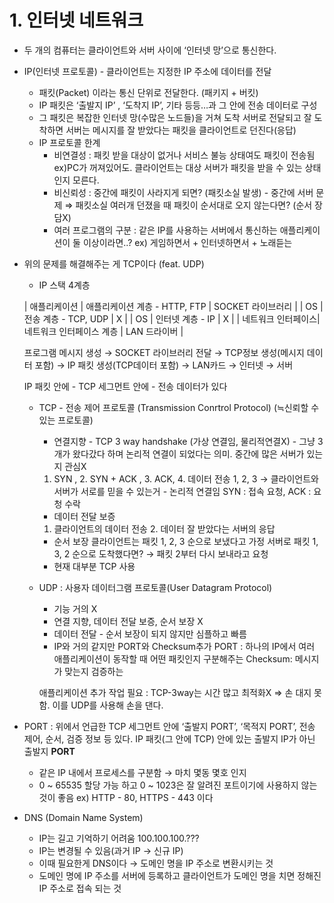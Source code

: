 # 1. 인터넷 네트워크

- 두 개의 컴퓨터는 클라이언트와 서버 사이에 ‘인터넷 망’으로 통신한다.
- IP(인터넷 프로토콜) - 클라이언트는 지정한 IP 주소에 데이터를 전달
    - 패킷(Packet) 이라는 통신 단위로 전달한다. (패키지 + 버킷)
    - IP 패킷은 ‘출발지 IP’ , ‘도착지 IP’, 기타 등등…과 그 안에 전송 데이터로 구성
    - 그 패킷은 복잡한 인터넷 망(수많은 노드들)을 거쳐 도착 서버로 전달되고
    잘 도착하면 서버는 메시지를 잘 받았다는 패킷을 클라이언트로 던진다(응답)
    - IP 프로토콜 한계
        - 비연결성 : 패킷 받을 대상이 없거나 서비스 불능 상태여도 패킷이 전송됨
        ex)PC가 꺼져있어도. 
        클라이언트는 대상 서버가 패킷을 받을 수 있는 상태인지 모른다.
        - 비신뢰성 : 중간에 패킷이 사라지게 되면? (패킷소실 발생) - 중간에 서버 문제 ⇒ 패킷소실
                         여러개 던졌을 때 패킷이 순서대로 오지 않는다면? (순서 장담X)
        - 여러 프로그램의 구분 : 같은 IP를 사용하는 서버에서 통신하는 애플리케이션이 둘 이상이라면..?  ex) 게임하면서 + 인터넷하면서 + 노래듣는
    
- 위의 문제를 해결해주는 게 TCP이다 (feat. UDP)
    - IP 스택 4계층
    
    | 애플리케이션       | 애플리케이션 계층 - HTTP, FTP | SOCKET 라이브러리 |
    | OS                 | 전송 계층 - TCP, UDP         | X |
    | OS                 | 인터넷 계층 - IP             | X |
    | 네트워크 인터페이스| 네트워크 인터페이스 계층      | LAN 드라이버 |
    
    프로그램 메시지 생성 → SOCKET 라이브러리 전달 → TCP정보 생성(메시지 데이터 포함) → IP 패킷 생성(TCP데이터 포함) → LAN카드 → 인터넷 → 서버
    
    IP 패킷 안에 - TCP 세그먼트 안에 - 전송 데이터가 있다
    
    - TCP - 전송 제어 프로토콜 (Transmission Conrtrol Protocol) (≒신뢰할 수 있는 프로토콜)
        - 연결지향 - TCP 3 way handshake (가상 연결임, 물리적연결X) - 그냥 3개가 왔다갔다 하며 논리적 연결이 되었다는 의미. 중간에 많은 서버가 있는지 관심X
        1. SYN ,   2. SYN + ACK ,   3. ACK,    4. 데이터 전송
        1, 2, 3 → 클라이언트와 서버가 서로를 믿을 수 있는거 - 논리적 연결임
        SYN : 접속 요청,     ACK : 요청 수락
        - 데이터 전달 보증
        1. 클라이언트의 데이터 전송          2. 데이터 잘 받았다는 서버의 응답
        - 순서 보장
        클라이언트는 패킷 1, 2, 3 순으로 보냈다고 가정
        서버로 패킷 1, 3, 2 순으로 도착했다면?  → 패킷 2부터 다시 보내라고 요청
        - 현재 대부분 TCP 사용
    
    - UDP : 사용자 데이터그램 프로토콜(User Datagram Protocol)
        - 기능 거의 X
        - 연결 지향, 데이터 전달 보증, 순서 보장 X
        - 데이터 전달 - 순서 보장이 되지 않지만 심플하고 빠름
        - IP와 거의 같지만 PORT와 Checksum추가
        PORT : 하나의 IP에서 여러 애플리케이션이 동작할 때 어떤 패킷인지 구분해주는
        Checksum: 메시지가 맞는지 검증하는
        
        애플리케이션 추가 작업 필요 : TCP-3way는 시간 많고 최적화X ⇒ 손 대지 못함. 이를 UDP를 사용해 손을 댄다.
        
- PORT : 위에서 언급한 TCP 세그먼트 안에 ‘출발지 PORT’, ‘목적지 PORT’, 전송 제어, 순서, 검증 정보 등 있다.
IP 패킷(그 안에 TCP) 안에 있는 출발지 IP가 아닌 출발지 **PORT**
    - 같은 IP 내에서 프로세스를 구분함 → 마치 몇동 몇호 인지
    - 0 ~ 65535 할당 가능 하고 0 ~ 1023은 잘 알려진 포트이기에 사용하지 않는 것이 좋음
    ex) HTTP - 80,  HTTPS - 443 이다

- DNS (Domain Name System)
    - IP는 길고 기억하기 어려움 100.100.100.???
    - IP는 변경될 수 있음(과거 IP → 신규 IP)
    - 이때 필요한게 DNS이다 → 도메인 명을 IP 주소로 변환시키는 것
    - 도메인 명에 IP 주소를 서버에 등록하고 클라이언트가 도메인 명을 치면 정해진 IP 주소로 접속 되는 것
